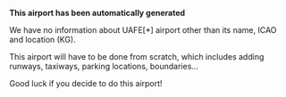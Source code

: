 **This airport has been automatically generated**

We have no information about UAFE[*] airport other than its name, ICAO and location (KG).

This airport will have to be done from scratch, which includes adding runways, taxiways, parking locations, boundaries...

Good luck if you decide to do this airport!